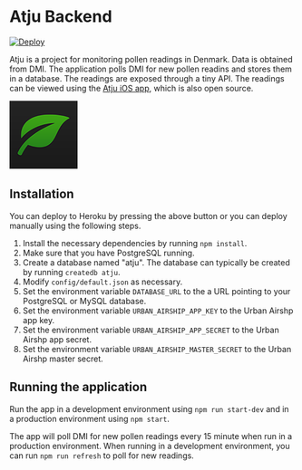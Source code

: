 # Atju Backend

[![Deploy](https://www.herokucdn.com/deploy/button.svg)](https://heroku.com/deploy)

Atju is a project for monitoring pollen readings in Denmark. Data is obtained from DMI. The application polls DMI for new pollen readins and stores them in a database. The readings are exposed through a tiny API. The readings can be viewed using the [Atju iOS app](https://github.com/simonbs/atju), which is also open source.

![](https://raw.githubusercontent.com/simonbs/atju-backend/master/icon.png)

## Installation

You can deploy to Heroku by pressing the above button or you can deploy manually using the following steps.

1. Install the necessary dependencies by running `npm install`.
2. Make sure that you have PostgreSQL running. 
3. Create a database named "atju". The database can typically be created by running `createdb atju`.
4. Modify `config/default.json` as necessary.
5. Set the environment variable `DATABASE_URL` to the a URL pointing to your PostgreSQL or MySQL database.
6. Set the environment variable `URBAN_AIRSHIP_APP_KEY` to the Urban Airshp app key.
6. Set the environment variable `URBAN_AIRSHIP_APP_SECRET` to the Urban Airshp app secret.
6. Set the environment variable `URBAN_AIRSHIP_MASTER_SECRET` to the Urban Airshp master secret.

## Running the application

Run the app in a development environment using `npm run start-dev` and in a production environment using `npm start`.

The app will poll DMI for new pollen readings every 15 minute when run in a production environment. When running in a development environment, you can run `npm run refresh` to poll for new readings.


